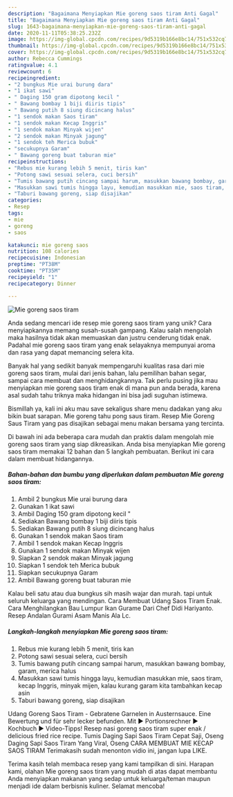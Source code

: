 ```yaml
---
description: "Bagaimana Menyiapkan Mie goreng saos tiram Anti Gagal"
title: "Bagaimana Menyiapkan Mie goreng saos tiram Anti Gagal"
slug: 1643-bagaimana-menyiapkan-mie-goreng-saos-tiram-anti-gagal
date: 2020-11-11T05:38:25.232Z
image: https://img-global.cpcdn.com/recipes/9d5319b166e8bc14/751x532cq70/mie-goreng-saos-tiram-foto-resep-utama.jpg
thumbnail: https://img-global.cpcdn.com/recipes/9d5319b166e8bc14/751x532cq70/mie-goreng-saos-tiram-foto-resep-utama.jpg
cover: https://img-global.cpcdn.com/recipes/9d5319b166e8bc14/751x532cq70/mie-goreng-saos-tiram-foto-resep-utama.jpg
author: Rebecca Cummings
ratingvalue: 4.1
reviewcount: 6
recipeingredient:
- "2 bungkus Mie urai burung dara"
- "1 ikat sawi"
- " Daging 150 gram dipotong kecil "
- " Bawang bombay 1 biji diiris tipis"
- " Bawang putih 8 siung dicincang halus"
- "1 sendok makan Saos tiram"
- "1 sendok makan Kecap Inggris"
- "1 sendok makan Minyak wijen"
- "2 sendok makan Minyak jagung"
- "1 sendok teh Merica bubuk"
- "secukupnya Garam"
- " Bawang goreng buat taburan mie"
recipeinstructions:
- "Rebus mie kurang lebih 5 menit, tiris kan"
- "Potong sawi sesuai selera, cuci bersih"
- "Tumis bawang putih cincang sampai harum, masukkan bawang bombay, garam, merica halus"
- "Masukkan sawi tumis hingga layu, kemudian masukkan mie, saos tiram, kecap Inggris, minyak mijen, kalau kurang garam kita tambahkan kecap asin"
- "Taburi bawang goreng, siap disajikan"
categories:
- Resep
tags:
- mie
- goreng
- saos

katakunci: mie goreng saos 
nutrition: 108 calories
recipecuisine: Indonesian
preptime: "PT38M"
cooktime: "PT35M"
recipeyield: "1"
recipecategory: Dinner

---
```



![Mie goreng saos tiram](https://img-global.cpcdn.com/recipes/9d5319b166e8bc14/751x532cq70/mie-goreng-saos-tiram-foto-resep-utama.jpg)

Anda sedang mencari ide resep mie goreng saos tiram yang unik? Cara menyiapkannya memang susah-susah gampang. Kalau salah mengolah maka hasilnya tidak akan memuaskan dan justru cenderung tidak enak. Padahal mie goreng saos tiram yang enak selayaknya mempunyai aroma dan rasa yang dapat memancing selera kita.

Banyak hal yang sedikit banyak mempengaruhi kualitas rasa dari mie goreng saos tiram, mulai dari jenis bahan, lalu pemilihan bahan segar, sampai cara membuat dan menghidangkannya. Tak perlu pusing jika mau menyiapkan mie goreng saos tiram enak di mana pun anda berada, karena asal sudah tahu triknya maka hidangan ini bisa jadi suguhan istimewa.

Bismillah ya, kali ini aku mau save sekaligus share menu dadakan yang aku bikin buat sarapan. Mie goreng tahu pong saus tiram. Resep Mie Goreng Saus Tiram yang pas disajikan sebagai menu makan bersama yang tercinta.


Di bawah ini ada beberapa cara mudah dan praktis dalam mengolah mie goreng saos tiram yang siap dikreasikan. Anda bisa menyiapkan Mie goreng saos tiram memakai 12 bahan dan 5 langkah pembuatan. Berikut ini cara dalam membuat hidangannya.

<!--inarticleads1-->

##### Bahan-bahan dan bumbu yang diperlukan dalam pembuatan Mie goreng saos tiram:

1. Ambil 2 bungkus Mie urai burung dara
1. Gunakan 1 ikat sawi
1. Ambil  Daging 150 gram dipotong kecil &#34;
1. Sediakan  Bawang bombay 1 biji diiris tipis
1. Sediakan  Bawang putih 8 siung dicincang halus
1. Gunakan 1 sendok makan Saos tiram
1. Ambil 1 sendok makan Kecap Inggris
1. Gunakan 1 sendok makan Minyak wijen
1. Siapkan 2 sendok makan Minyak jagung
1. Siapkan 1 sendok teh Merica bubuk
1. Siapkan secukupnya Garam
1. Ambil  Bawang goreng buat taburan mie


Kalau beli satu atau dua bungkus sih masih wajar dan murah. tapi untuk seluruh keluarga yang mendingan. Cara Membuat Udang Saos Tiram Enak. Cara Menghilangkan Bau Lumpur Ikan Gurame Dari Chef Didi Hariyanto. Resep Andalan Gurami Asam Manis Ala Lc. 

<!--inarticleads2-->

##### Langkah-langkah menyiapkan Mie goreng saos tiram:

1. Rebus mie kurang lebih 5 menit, tiris kan
1. Potong sawi sesuai selera, cuci bersih
1. Tumis bawang putih cincang sampai harum, masukkan bawang bombay, garam, merica halus
1. Masukkan sawi tumis hingga layu, kemudian masukkan mie, saos tiram, kecap Inggris, minyak mijen, kalau kurang garam kita tambahkan kecap asin
1. Taburi bawang goreng, siap disajikan


Udang Goreng Saos Tiram - Gebratene Garnelen in Austernsauce. Eine Bewertung und für sehr lecker befunden. Mit ► Portionsrechner ► Kochbuch ► Video-Tipps! Resep nasi goreng saos tiram super enak / delicious fried rice recipe. Tumis Daging Sapi Saos Tiram Cepat Saji, Oseng Daging Sapi Saos Tiram Yang Viral, Oseng CARA MEMBUAT MIE KECAP SAOS TIRAM Terimakasih sudah menonton vidio ini, jangan lupa LIKE. 

Terima kasih telah membaca resep yang kami tampilkan di sini. Harapan kami, olahan Mie goreng saos tiram yang mudah di atas dapat membantu Anda menyiapkan makanan yang sedap untuk keluarga/teman maupun menjadi ide dalam berbisnis kuliner. Selamat mencoba!
